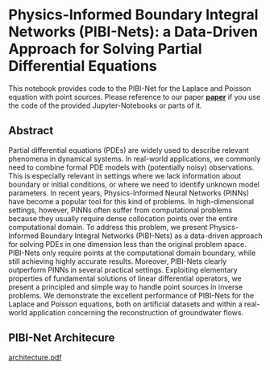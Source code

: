# Physics-Informed Boundary Integral Networks (PIBI-Nets): a Data-Driven Approach for Solving Partial Differential Equations
This notebook provides code to the PIBI-Net for the Laplace and Poisson equation with point sources.
Please reference to our paper **[paper](https://arxiv.org/abs/2308.09571)** if you use the code of the provided Jupyter-Notebooks or parts of it. 

## Abstract
Partial differential equations (PDEs) are widely used to describe relevant phenomena in dynamical systems. In real-world applications, we commonly need to combine formal PDE models with (potentially noisy) observations. This is especially relevant in settings where we lack information about boundary or initial conditions, or where we need to identify unknown model parameters. In recent years, Physics-Informed Neural Networks (PINNs) have become a popular tool for this kind of problems. In high-dimensional settings, however, PINNs often suffer from computational problems because they usually require dense collocation points over the entire computational domain. To address this problem, we present Physics-Informed Boundary Integral Networks (PIBI-Nets) as a data-driven approach for solving PDEs in one dimension less than the original problem space. PIBI-Nets only require points at the computational domain boundary, while still achieving highly accurate results. Moreover, PIBI-Nets clearly outperform PINNs in several practical settings. Exploiting elementary properties of fundamental solutions of linear differential operators, we present a principled and simple way to handle point sources in inverse problems. We demonstrate the excellent performance of PIBI-Nets for the Laplace and Poisson equations, both on artificial datasets and within a real-world application concerning the reconstruction of groundwater flows.

## PIBI-Net Architecure
[architecture.pdf](https://github.com/user-attachments/files/15988448/architecture.pdf)
